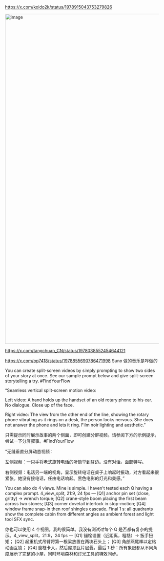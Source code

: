 https://x.com/koldo2k/status/1978915043753279826


<img width="1920" height="1080" alt="image" src="https://github.com/user-attachments/assets/46bae662-36aa-4627-b4ff-c5368db55b1e" />

https://x.com/tangchuan_CN/status/1978038552454644121


https://x.com/op7418/status/1978855690786471998
Suno 做的音乐是咋做的

You can create split-screen videos by simply prompting to show two sides of your story at once. See our sample prompt below and give split-screen storytelling a try. #FindYourFlow

“Seamless vertical split-screen motion video:

Left video: A hand holds up the handset of an old rotary phone to his ear. No dialogue. Close up of the face.

Right video: The view from the other end of the line, showing the rotary phone vibrating as it rings on a desk, the person looks nervous. 
She does not answer the phone and lets it ring. Film noir lighting and aesthetic.”

只需提示同时展示故事的两个侧面，即可创建分屏视频。请参阅下方的示例提示，尝试一下分屏叙事。#FindYourFlow

“无缝垂直分屏动态视频：

左侧视频：一只手将老式旋转电话的听筒举到耳边。没有对话。面部特写。

右侧视频：电话另一端的视角，显示旋转电话在桌子上响起时振动，对方看起来很紧张。她没有接电话，任由电话响起。黑色电影的灯光和美感。”

You can also do 4 views. Mine is simple. I haven't tested each Q having a complex prompt. 4_view_split, 21:9, 24 fps —
[Q1] anchor pin set (close, gritty) → wrench torque;
[Q2] crane-style boom placing the first beam across two stones;
[Q3] corner dovetail interlock in stop-motion;
[Q4] window frame snap-in then roof shingles cascade. Final 1 s: all quadrants show the complete cabin from different angles as ambient forest and light tool SFX sync.

你也可以使用 4 个视图。我的很简单。我没有测试过每个 Q 是否都有复杂的提示。4_view_split，21:9，24 fps —
[Q1] 锚栓设置（近距离，粗糙）→ 扳手扭矩；
[Q2] 起重机式吊臂将第一根梁放置在两块石头上；
[Q3] 角部燕尾榫以定格动画互锁；
[Q4] 窗框卡入，然后屋顶瓦片层叠。最后 1 秒：所有象限都从不同角度展示了完整的小屋，同时环境森林和灯光工具的特效同步。

